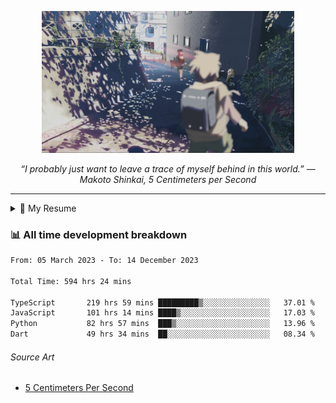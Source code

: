 <p align="center"><img src="asset/header.jpg" width="80%"/></p>
<p align="center"><i>“I probably just want to leave a trace of myself behind in this world.” ― Makoto Shinkai, 5 Centimeters per Second</i></p>

---

<details>
  <summary>📃 My Resume</summary>

### Education

- 📖 **Computer Science**\
📆 10/2021 - present\
📍 **Thang Long University** - Hoang Mai, Hanoi, Vietnam

### Experience

<img align="right" src="https://img.shields.io/badge/Figma-F24E1E?style=flat&logo=figma&logoColor=white"/>
<img align="right" src="https://img.shields.io/badge/node.js-6DA55F?style=flat&logo=node.js&logoColor=white"/>
<img align="right" src="https://img.shields.io/badge/Next.js-black?style=flat&logo=next.js&logoColor=white"/>
<img align="right" src="https://img.shields.io/badge/TypeScript-007ACC?style=flat&logo=typescript&logoColor=white"/>


- 👨‍💻 **Frontend Web Intern**\
📆 07/2023 - present\
📍 **MQ ICT Solutions** - Hoang Mai, Hanoi, Vietnam
</details>

### 📊 All time development breakdown

<!--START_SECTION:waka-->

```txt
From: 05 March 2023 - To: 14 December 2023

Total Time: 594 hrs 24 mins

TypeScript       219 hrs 59 mins █████████▒░░░░░░░░░░░░░░░   37.01 %
JavaScript       101 hrs 14 mins ████▒░░░░░░░░░░░░░░░░░░░░   17.03 %
Python           82 hrs 57 mins  ███▒░░░░░░░░░░░░░░░░░░░░░   13.96 %
Dart             49 hrs 34 mins  ██░░░░░░░░░░░░░░░░░░░░░░░   08.34 %
```

<!--END_SECTION:waka-->

###### Source Art

-  [5 Centimeters Per Second](https://wallhaven.cc/w/nrowq1)

